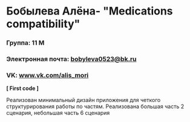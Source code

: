 # Бобылева Алёна- "Medications compatibility"

### Группа: 11  М
### Электронная почта: bobyleva0523@bk.ru
### VK: www.vk.com/alis_mori

**[ First code ]**

Реализован минимальный дизайн приложения для четкого структурирования работы по частям.
Реализована большая часть 2 сценария, небольшая часть 6 сценария
